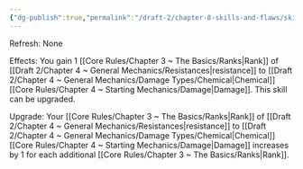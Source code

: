 ```yaml
---
{"dg-publish":true,"permalink":"/draft-2/chapter-8-skills-and-flaws/skill-list/vitality/rank-1/chemical-resistance/"}
---
```


Refresh: None

Effects:
You gain 1 [[Core Rules/Chapter 3 ~ The Basics/Ranks\|Rank]] of [[Draft 2/Chapter 4 ~ General Mechanics/Resistances\|resistance]] to [[Draft 2/Chapter 4 ~ General Mechanics/Damage Types/Chemical\|Chemical]] [[Core Rules/Chapter 4 ~ Starting Mechanics/Damage\|Damage]].
This skill can be upgraded.

Upgrade:
Your [[Core Rules/Chapter 3 ~ The Basics/Ranks\|Rank]] of [[Draft 2/Chapter 4 ~ General Mechanics/Resistances\|resistance]] to [[Draft 2/Chapter 4 ~ General Mechanics/Damage Types/Chemical\|Chemical]] [[Core Rules/Chapter 4 ~ Starting Mechanics/Damage\|Damage]] increases by 1 for each additional [[Core Rules/Chapter 3 ~ The Basics/Ranks\|Rank]].